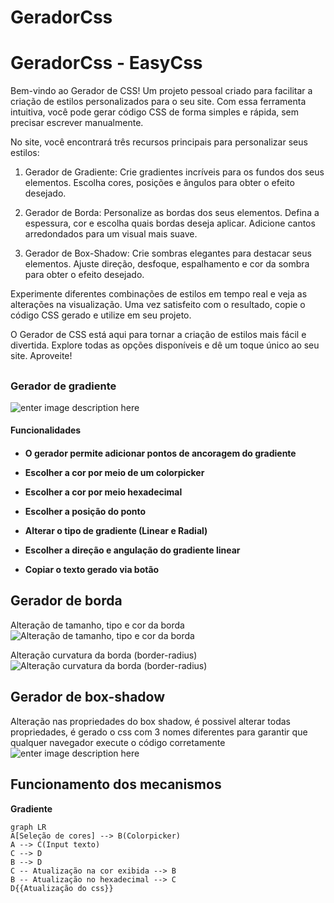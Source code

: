 # GeradorCss
<h1>GeradorCss - EasyCss</h1>

Bem-vindo ao Gerador de CSS! Um projeto pessoal criado para facilitar a criação de estilos personalizados para o seu site. Com essa ferramenta intuitiva, você pode gerar código CSS de forma simples e rápida, sem precisar escrever manualmente.

No site, você encontrará três recursos principais para personalizar seus estilos:

1.  Gerador de Gradiente: Crie gradientes incríveis para os fundos dos seus elementos. Escolha cores, posições e ângulos para obter o efeito desejado.
    
2.  Gerador de Borda: Personalize as bordas dos seus elementos. Defina a espessura, cor e escolha quais bordas deseja aplicar. Adicione cantos arredondados para um visual mais suave.
    
3.  Gerador de Box-Shadow: Crie sombras elegantes para destacar seus elementos. Ajuste direção, desfoque, espalhamento e cor da sombra para obter o efeito desejado.
    

Experimente diferentes combinações de estilos em tempo real e veja as alterações na visualização. Uma vez satisfeito com o resultado, copie o código CSS gerado e utilize em seu projeto.

O Gerador de CSS está aqui para tornar a criação de estilos mais fácil e divertida. Explore todas as opções disponíveis e dê um toque único ao seu site. Aproveite!

## <h3>Gerador de gradiente</h3>

![enter image description here](https://i.ibb.co/7tJTbH9/image-2023-05-18-194447511.png)

<h4>Funcionalidades<h4>

 - <p>O gerador permite adicionar pontos de ancoragem do gradiente</p>
 - <p>Escolher a cor por meio de um colorpicker</p>
 - <p>Escolher a cor por meio hexadecimal</p>
 - <p>Escolher a posição do ponto</p>
 - <p>Alterar o tipo de gradiente (Linear e Radial)</p>
 - <p>Escolher a direção e angulação do gradiente linear</p>
 - **Copiar o texto gerado via botão**

## Gerador de borda
Alteração de tamanho, tipo e cor da borda
![Alteração de tamanho, tipo e cor da borda](https://i.ibb.co/TvLgnLH/image-2023-05-18-200511373.png)

Alteração curvatura da borda (border-radius)
![Alteração curvatura da borda (border-radius)](https://i.ibb.co/d4MmGt5/image-2023-05-18-200644478.png)



## Gerador de box-shadow
Alteração nas propriedades do box shadow, é possivel alterar todas propriedades, é gerado o css com 3 nomes diferentes para garantir que qualquer navegador execute o código corretamente
![enter image description here](https://i.ibb.co/qJkV2GH/image-2023-05-18-200943679.png)


## Funcionamento dos mecanismos

**Gradiente**

```mermaid
graph LR
A[Seleção de cores] --> B(Colorpicker)
A --> C(Input texto)
C --> D
B --> D
C -- Atualização na cor exibida --> B
B -- Atualização no hexadecimal --> C
D{{Atualização do css}}
```
